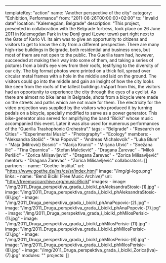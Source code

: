 ---
  templateKey: "action"
  name: "Another perspective of the city"
  category: "Exhibition, Performance"
  from: "2011-06-26T00:00:00+02:00"
  to: "Invalid date"
  location: "Kalemegdan, Belgrade"
  description: "This project, presented in collaboration with the Belgrade fortress, took place on 26 June 2011 in Kalemegdan Park in the Donji grad (Lower town) part right next to the Gate of Karlo VI. Its aim was to give an opportunity to citizens and visitors to get to know the city from a different perspective. There are many high-rise buildings in Belgrade, both residential and business ones, but most of them are not open to the public. The Guerilla team had, however, succeeded at making their way into some of them, and taking a series of pictures from a bird’s eye view from their roofs, testifying to the diversity of our city. The big format photos were printed on a thick foil, spread over circular metal frames with a hole in the middle and laid on the ground. The visitors could go into the middle and gain an insight of how the city looks like seen from the roofs of the tallest buildings.\nApart from this, the visitors had an opportunity to experience the city through the eyes of a cyclist. As there are almost no bike lanes in Belgrade, shots from a bicycle were made on the streets and paths which are not made for them. The electricity for the video projection was supplied by the visitors who produced it by turning pedals on a bicycle, specially modified to serve as a power generator. This bike-generator also served for amplifying the band “Bicikl” whose music accompanied this event. Later it was also used for numerous performances of the “Guerilla Trashophonic Orchestra“."
  tags: 
    - "Belgrade"
    - "Research on Cities"
    - "Experimental Music"
    - "Photography"
    - "Ecology"
  members: 
    - "Aleksandra Stošić"
    - "Ana Popović"
    - "Andreas Michalovcik"
    - "Luka Blum"
    - "Maja (Mitrović) Bosnić"
    - "Marija Krunić"
    - "Mirjana Utvić"
    - "Snežana Ilić"
    - "Tina Oparnica"
    - "Stefan Malešević"
    - "Dragana Žarevac"
    - "Miloš Perišić"
    - "Zorica Milisavljević"
    - "Dragana Žarevac"
    - "Zorica Milisavljević"
  mentors: 
    - "Dragana Žarevac"
    - "Zorica Milisavljević"
  collaborators: []
  partners: 
    - 
      name: "Goethe-Institut"
      url: "https://www.goethe.de/ins/cs/sr/index.html"
      image: "/img/gi-logo.png"
  links: 
    - 
      name: "Bend Bicikl (Free Music Archive)"
      url: "http://freemusicarchive.org/music/Bicikl"
  images: 
    - 
      image: "/img/2011_Druga_perspektiva_grada_i_bicikl_phAleksandraStosic-(1).jpg"
    - 
      image: "/img/2011_Druga_perspektiva_grada_i_bicikl_phAleksandraStosic-(9).jpg"
    - 
      image: "/img/2011_Druga_perspektiva_grada_i_bicikl_phAnaPopovic-(2).jpg"
    - 
      image: "/img/2011_Druga_perspektiva_grada_i_bicikl_phAnaPopovic-(7).jpg"
    - 
      image: "/img/2011_Druga_perspektiva_grada_i_bicikl_phMilosPerisic-(1).jpg"
    - 
      image: "/img/2011_Druga_perspektiva_grada_i_bicikl_phMilosPerisic-(11).jpg"
    - 
      image: "/img/2011_Druga_perspektiva_grada_i_bicikl_phMilosPerisic-(2).jpg"
    - 
      image: "/img/2011_Druga_perspektiva_grada_i_bicikl_phMilosPerisic-(6).jpg"
    - 
      image: "/img/2011_Druga_perspektiva_grada_i_bicikl_phMilosPerisic-(8).jpg"
    - 
      image: "/img/2011_Druga_perspektiva_grada_i_bicikl_Zorica(Iva)-(7).jpg"
  modules: ""
  projects: []
